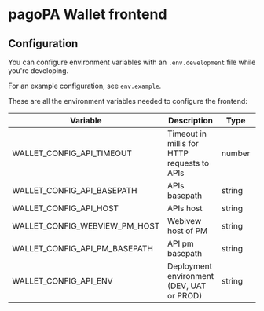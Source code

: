 # pagoPA Wallet frontend

## Configuration

You can configure environment variables with an `.env.development` file while you're developing.

For an example configuration, see `env.example`.

These are all the environment variables needed to configure the frontend:

| Variable                        | Description                                  | Type   | Default |
|---------------------------------|----------------------------------------------|--------|---------|
| WALLET_CONFIG_API_TIMEOUT       | Timeout in millis for HTTP requests to APIs  | number |         |
| WALLET_CONFIG_API_BASEPATH      | APIs basepath                                | string |         |
| WALLET_CONFIG_API_HOST          | APIs host                                    | string |         |
| WALLET_CONFIG_WEBVIEW_PM_HOST   | Webivew host of PM                           | string |         |
| WALLET_CONFIG_API_PM_BASEPATH   | API pm basepath                              | string |         |
| WALLET_CONFIG_API_ENV           | Deployment environment (DEV, UAT or PROD)    | string |         |